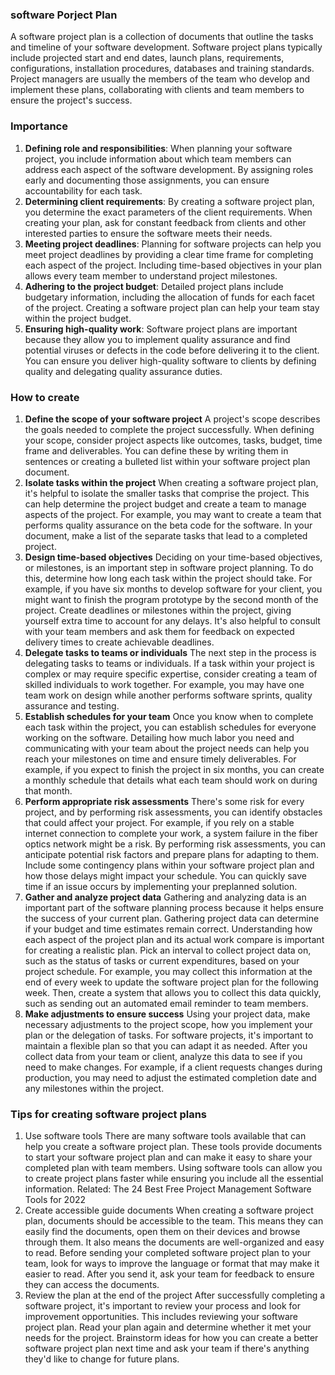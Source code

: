 ### software Porject Plan
A software project plan is a collection of documents that outline the tasks and timeline of your software development. Software project plans typically include projected start and end dates, launch plans, requirements, configurations, installation procedures, databases and training standards. Project managers are usually the members of the team who develop and implement these plans, collaborating with clients and team members to ensure the project's success.

### Importance
1. **Defining role and responsibilities**: When planning your software project, you include information about which team members can address each aspect of the software development. By assigning roles early and documenting those assignments, you can ensure accountability for each task.
2. **Determining client requirements**: By creating a software project plan, you determine the exact parameters of the client requirements. When creating your plan, ask for constant feedback from clients and other interested parties to ensure the software meets their needs.
3. **Meeting project deadlines**: Planning for software projects can help you meet project deadlines by providing a clear time frame for completing each aspect of the project. Including time-based objectives in your plan allows every team member to understand project milestones.
4. **Adhering to the project budget**: Detailed project plans include budgetary information, including the allocation of funds for each facet of the project. Creating a software project plan can help your team stay within the project budget.
5. **Ensuring high-quality work**: Software project plans are important because they allow you to implement quality assurance and find potential viruses or defects in the code before delivering it to the client. You can ensure you deliver high-quality software to clients by defining quality and delegating quality assurance duties.


### How to create
1. **Define the scope of your software project**
A project's scope describes the goals needed to complete the project successfully. When defining your scope, consider project aspects like outcomes, tasks, budget, time frame and deliverables. You can define these by writing them in sentences or creating a bulleted list within your software project plan document.
2. **Isolate tasks within the project**
When creating a software project plan, it's helpful to isolate the smaller tasks that comprise the project. This can help determine the project budget and create a team to manage aspects of the project. For example, you may want to create a team that performs quality assurance on the beta code for the software. In your document, make a list of the separate tasks that lead to a completed project.
3. **Design time-based objectives**
Deciding on your time-based objectives, or milestones, is an important step in software project planning. To do this, determine how long each task within the project should take. For example, if you have six months to develop software for your client, you might want to finish the program prototype by the second month of the project. Create deadlines or milestones within the project, giving yourself extra time to account for any delays. It's also helpful to consult with your team members and ask them for feedback on expected delivery times to create achievable deadlines.
4. **Delegate tasks to teams or individuals**
The next step in the process is delegating tasks to teams or individuals. If a task within your project is complex or may require specific expertise, consider creating a team of skilled individuals to work together. For example, you may have one team work on design while another performs software sprints, quality assurance and testing.
5. **Establish schedules for your team**
Once you know when to complete each task within the project, you can establish schedules for everyone working on the software. Detailing how much labor you need and communicating with your team about the project needs can help you reach your milestones on time and ensure timely deliverables. For example, if you expect to finish the project in six months, you can create a monthly schedule that details what each team should work on during that month.
6. **Perform appropriate risk assessments**
There's some risk for every project, and by performing risk assessments, you can identify obstacles that could affect your project. For example, if you rely on a stable internet connection to complete your work, a system failure in the fiber optics network might be a risk. By performing risk assessments, you can anticipate potential risk factors and prepare plans for adapting to them. Include some contingency plans within your software project plan and how those delays might impact your schedule. You can quickly save time if an issue occurs by implementing your preplanned solution.
7. **Gather and analyze project data**
Gathering and analyzing data is an important part of the software planning process because it helps ensure the success of your current plan. Gathering project data can determine if your budget and time estimates remain correct. Understanding how each aspect of the project plan and its actual work compare is important for creating a realistic plan.
Pick an interval to collect project data on, such as the status of tasks or current expenditures, based on your project schedule. For example, you may collect this information at the end of every week to update the software project plan for the following week. Then, create a system that allows you to collect this data quickly, such as sending out an automated email reminder to team members.
8. **Make adjustments to ensure success**
Using your project data, make necessary adjustments to the project scope, how you implement your plan or the delegation of tasks. For software projects, it's important to maintain a flexible plan so that you can adapt it as needed. After you collect data from your team or client, analyze this data to see if you need to make changes. For example, if a client requests changes during production, you may need to adjust the estimated completion date and any milestones within the project.

### Tips for creating software project plans
1. Use software tools
There are many software tools available that can help you create a software project plan. These tools provide documents to start your software project plan and can make it easy to share your completed plan with team members. Using software tools can allow you to create project plans faster while ensuring you include all the essential information.
Related: The 24 Best Free Project Management Software Tools for 2022
2. Create accessible guide documents
When creating a software project plan, documents should be accessible to the team. This means they can easily find the documents, open them on their devices and browse through them. It also means the documents are well-organized and easy to read. Before sending your completed software project plan to your team, look for ways to improve the language or format that may make it easier to read. After you send it, ask your team for feedback to ensure they can access the documents.
3. Review the plan at the end of the project
After successfully completing a software project, it's important to review your process and look for improvement opportunities. This includes reviewing your software project plan. Read your plan again and determine whether it met your needs for the project. Brainstorm ideas for how you can create a better software project plan next time and ask your team if there's anything they'd like to change for future plans.